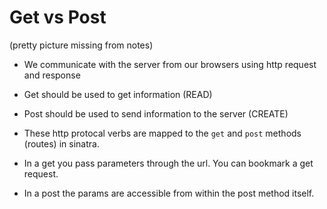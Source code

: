 # Get vs Post

(pretty picture missing from notes)

* We communicate with the server from our browsers using http request and response

* Get should be used to get information (READ)

* Post should be used to send information to the server (CREATE)

* These http protocal verbs are mapped to the `get` and `post` methods (routes) in sinatra.

* In a get you pass parameters through the url. You can bookmark a get request. 

* In a post the params are accessible from within the post method itself. 
